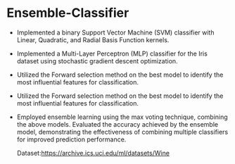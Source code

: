 # Ensemble-Classifier

* Implemented a binary Support Vector Machine (SVM) classifier with Linear, Quadratic, and Radial Basis Function kernels.
* Implemented a Multi-Layer Perceptron (MLP) classifier for the Iris dataset using stochastic gradient descent optimization.
* Utilized the Forward selection method on the best model to identify the most influential features for classification.
* Utilized the Forward selection method on the best model to identify the most influential features for classification.
* Employed ensemble learning using the max voting technique, combining the above models. Evaluated the accuracy achieved by the
  ensemble model, demonstrating the effectiveness of combining multiple classifiers for improved prediction performance.

  Dataset:https://archive.ics.uci.edu/ml/datasets/Wine
